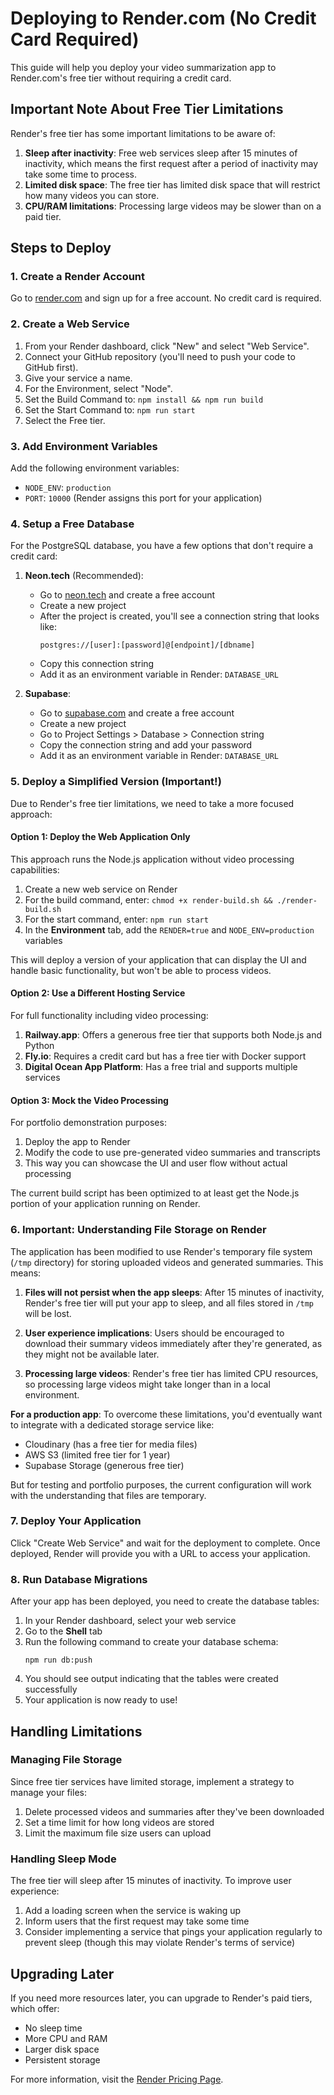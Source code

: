 # Deploying to Render.com (No Credit Card Required)

This guide will help you deploy your video summarization app to Render.com's free tier without requiring a credit card.

## Important Note About Free Tier Limitations

Render's free tier has some important limitations to be aware of:

1. **Sleep after inactivity**: Free web services sleep after 15 minutes of inactivity, which means the first request after a period of inactivity may take some time to process.
2. **Limited disk space**: The free tier has limited disk space that will restrict how many videos you can store.
3. **CPU/RAM limitations**: Processing large videos may be slower than on a paid tier.

## Steps to Deploy

### 1. Create a Render Account

Go to [render.com](https://render.com/) and sign up for a free account. No credit card is required.

### 2. Create a Web Service

1. From your Render dashboard, click "New" and select "Web Service".
2. Connect your GitHub repository (you'll need to push your code to GitHub first).
3. Give your service a name.
4. For the Environment, select "Node".
5. Set the Build Command to: `npm install && npm run build`
6. Set the Start Command to: `npm run start`
7. Select the Free tier.

### 3. Add Environment Variables

Add the following environment variables:
- `NODE_ENV`: `production`
- `PORT`: `10000` (Render assigns this port for your application)

### 4. Setup a Free Database

For the PostgreSQL database, you have a few options that don't require a credit card:

1. **Neon.tech** (Recommended): 
   - Go to [neon.tech](https://neon.tech/) and create a free account
   - Create a new project
   - After the project is created, you'll see a connection string that looks like:
     ```
     postgres://[user]:[password]@[endpoint]/[dbname]
     ```
   - Copy this connection string
   - Add it as an environment variable in Render: `DATABASE_URL`

2. **Supabase**:
   - Go to [supabase.com](https://supabase.com/) and create a free account
   - Create a new project
   - Go to Project Settings > Database > Connection string
   - Copy the connection string and add your password
   - Add it as an environment variable in Render: `DATABASE_URL`

### 5. Deploy a Simplified Version (Important!)

Due to Render's free tier limitations, we need to take a more focused approach:

#### Option 1: Deploy the Web Application Only

This approach runs the Node.js application without video processing capabilities:

1. Create a new web service on Render
2. For the build command, enter: `chmod +x render-build.sh && ./render-build.sh`
3. For the start command, enter: `npm run start`
4. In the **Environment** tab, add the `RENDER=true` and `NODE_ENV=production` variables

This will deploy a version of your application that can display the UI and handle basic functionality, but won't be able to process videos.

#### Option 2: Use a Different Hosting Service

For full functionality including video processing:

1. **Railway.app**: Offers a generous free tier that supports both Node.js and Python
2. **Fly.io**: Requires a credit card but has a free tier with Docker support
3. **Digital Ocean App Platform**: Has a free trial and supports multiple services

#### Option 3: Mock the Video Processing

For portfolio demonstration purposes:

1. Deploy the app to Render
2. Modify the code to use pre-generated video summaries and transcripts
3. This way you can showcase the UI and user flow without actual processing

The current build script has been optimized to at least get the Node.js portion of your application running on Render.

### 6. Important: Understanding File Storage on Render

The application has been modified to use Render's temporary file system (`/tmp` directory) for storing uploaded videos and generated summaries. This means:

1. **Files will not persist when the app sleeps**: After 15 minutes of inactivity, Render's free tier will put your app to sleep, and all files stored in `/tmp` will be lost.

2. **User experience implications**: Users should be encouraged to download their summary videos immediately after they're generated, as they might not be available later.

3. **Processing large videos**: Render's free tier has limited CPU resources, so processing large videos might take longer than in a local environment.

**For a production app**: To overcome these limitations, you'd eventually want to integrate with a dedicated storage service like:
- Cloudinary (has a free tier for media files)
- AWS S3 (limited free tier for 1 year)
- Supabase Storage (generous free tier)

But for testing and portfolio purposes, the current configuration will work with the understanding that files are temporary.

### 7. Deploy Your Application

Click "Create Web Service" and wait for the deployment to complete. Once deployed, Render will provide you with a URL to access your application.

### 8. Run Database Migrations

After your app has been deployed, you need to create the database tables:

1. In your Render dashboard, select your web service
2. Go to the **Shell** tab
3. Run the following command to create your database schema:
   ```
   npm run db:push
   ```
4. You should see output indicating that the tables were created successfully
5. Your application is now ready to use!

## Handling Limitations

### Managing File Storage

Since free tier services have limited storage, implement a strategy to manage your files:

1. Delete processed videos and summaries after they've been downloaded
2. Set a time limit for how long videos are stored
3. Limit the maximum file size users can upload

### Handling Sleep Mode

The free tier will sleep after 15 minutes of inactivity. To improve user experience:

1. Add a loading screen when the service is waking up
2. Inform users that the first request may take some time
3. Consider implementing a service that pings your application regularly to prevent sleep (though this may violate Render's terms of service)

## Upgrading Later

If you need more resources later, you can upgrade to Render's paid tiers, which offer:

- No sleep time
- More CPU and RAM
- Larger disk space
- Persistent storage

For more information, visit the [Render Pricing Page](https://render.com/pricing).